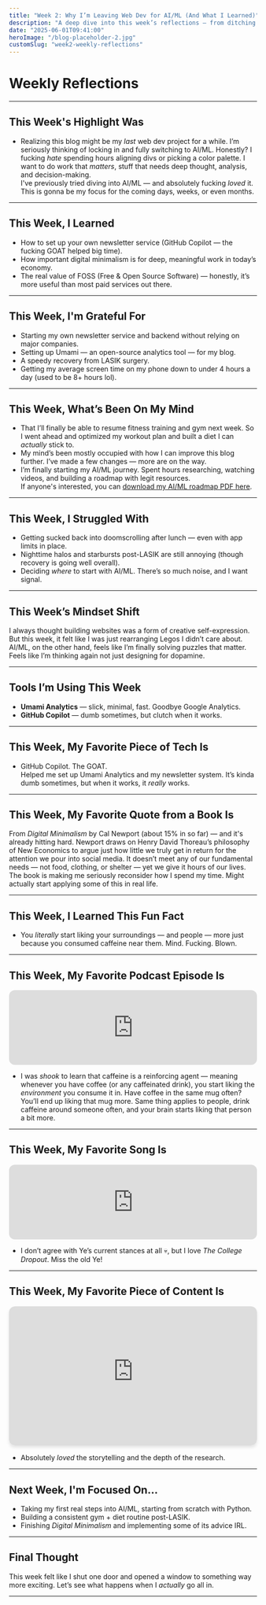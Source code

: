 ```yaml
---
title: "Week 2: Why I’m Leaving Web Dev for AI/ML (And What I Learned)"
description: "A deep dive into this week’s reflections — from ditching web dev for AI/ML, to caffeine psychology, digital minimalism, and setting up open-source analytics."
date: "2025-06-01T09:41:00"
heroImage: "/blog-placeholder-2.jpg"
customSlug: "week2-weekly-reflections"
---
```


# Weekly Reflections

---

## This Week's Highlight Was

- Realizing this blog might be my *last* web dev project for a while. I’m seriously thinking of locking in and fully switching to AI/ML. Honestly? I fucking *hate* spending hours aligning divs or picking a color palette. I want to do work that *matters*, stuff that needs deep thought, analysis, and decision-making.  
I've previously tried diving into AI/ML — and absolutely fucking *loved* it. This is gonna be my focus for the coming days, weeks, or even months.

---

## This Week, I Learned

- How to set up your own newsletter service (GitHub Copilot — the fucking GOAT helped big time).
- How important digital minimalism is for deep, meaningful work in today’s economy.
- The real value of FOSS (Free & Open Source Software) — honestly, it’s more useful than most paid services out there.

---

## This Week, I'm Grateful For

- Starting my own newsletter service and backend without relying on major companies.
- Setting up Umami — an open-source analytics tool — for my blog.
- A speedy recovery from LASIK surgery.
- Getting my average screen time on my phone down to under 4 hours a day (used to be 8+ hours lol).

---

## This Week, What’s Been On My Mind

- That I’ll finally be able to resume fitness training and gym next week. So I went ahead and optimized my workout plan and built a diet I can *actually* stick to.
- My mind’s been mostly occupied with how I can improve this blog further. I’ve made a few changes — more are on the way.
- I’m finally starting my AI/ML journey. Spent hours researching, watching videos, and building a roadmap with legit resources.  
  If anyone's interested, you can <a href="/blog/june-1-2025/pdfs/ai_ml_roadmap.pdf" download class="pdf-download">download my AI/ML roadmap PDF here</a>.

---

## This Week, I Struggled With

- Getting sucked back into doomscrolling after lunch — even with app limits in place.
- Nighttime halos and starbursts post-LASIK are still annoying (though recovery is going well overall).
- Deciding *where* to start with AI/ML. There’s so much noise, and I want signal.

---

## This Week’s Mindset Shift

I always thought building websites was a form of creative self-expression. But this week, it felt like I was just rearranging Legos I didn’t care about. AI/ML, on the other hand, feels like I’m finally solving puzzles that matter. Feels like I’m thinking again not just designing for dopamine.

---
## Tools I’m Using This Week

- **Umami Analytics** — slick, minimal, fast. Goodbye Google Analytics.
- **GitHub Copilot** — dumb sometimes, but clutch when it works.

---

## This Week, My Favorite Piece of Tech Is

- GitHub Copilot. The GOAT.  
  Helped me set up Umami Analytics and my newsletter system. It’s kinda dumb sometimes, but when it works, it *really* works.

---

## This Week, My Favorite Quote from a Book Is

From *Digital Minimalism* by Cal Newport (about 15% in so far) — and it's already hitting hard. Newport draws on Henry David Thoreau’s philosophy of New Economics to argue just how little we truly get in return for the attention we pour into social media. It doesn’t meet any of our fundamental needs — not food, clothing, or shelter — yet we give it hours of our lives. The book is making me seriously reconsider how I spend my time. Might actually start applying some of this in real life.

---

## This Week, I Learned This Fun Fact

- You *literally* start liking your surroundings — and people — more just because you consumed caffeine near them. Mind. Fucking. Blown.

---

## This Week, My Favorite Podcast Episode Is

<iframe style="border-radius:12px" src="https://open.spotify.com/embed/episode/5UXYDLF6e66k8K9X6VwZB5?utm_source=generator&t=0" width="100%" height="152" frameBorder="0" allowfullscreen="" allow="autoplay; clipboard-write; encrypted-media; fullscreen; picture-in-picture" loading="lazy"></iframe>

- I was *shook* to learn that caffeine is a reinforcing agent — meaning whenever you have coffee (or any caffeinated drink), you start liking the *environment* you consume it in. Have coffee in the same mug often? You’ll end up liking that mug more. Same thing applies to people, drink caffeine around someone often, and your brain starts liking that person a bit more.

---

## This Week, My Favorite Song Is

<iframe style="border-radius:12px" src="https://open.spotify.com/embed/track/5g1vtHqi9uV7xtYeCcFOBx?utm_source=generator" width="100%" height="152" frameBorder="0" allowfullscreen="" allow="autoplay; clipboard-write; encrypted-media; fullscreen; picture-in-picture" loading="lazy"></iframe>

- I don’t agree with Ye’s current stances at all 💀, but I love *The College Dropout*. Miss the old Ye!

---

## This Week, My Favorite Piece of Content Is

<div class="video-container">
  <iframe 
    src="https://www.youtube-nocookie.com/embed/MeCUmx0Q6aU?si=uSa1MAcpP2nGwHV9" 
    title="YouTube Video Player" 
    frameborder="0" 
    allow="accelerometer; autoplay; clipboard-write; encrypted-media; gyroscope; picture-in-picture; web-share" 
    referrerpolicy="strict-origin-when-cross-origin" 
    allowfullscreen>
  </iframe>
  <p class="video-caption">How Reddit Cracked a 40-Year Cold Case Police Called Impossible</p>
</div>

<style>
  .video-container {
    position: relative;
    padding-bottom: 56.25%; /* 16:9 aspect ratio */
    height: 0;
    overflow: hidden;
    max-width: 100%;
    margin-bottom: 1rem;
    border-radius: 12px;
    box-shadow: 0 4px 6px rgba(0, 0, 0, 0.1);
  }
  .video-container iframe {
    position: absolute;
    top: 0;
    left: 0;
    width: 100%;
    height: 100%;
    border-radius: 12px;
  }
  .video-caption {
    text-align: center;
    margin-top: 0.5rem;
    font-style: italic;
    color: #666;
  }
</style>

- Absolutely *loved* the storytelling and the depth of the research.

---

## Next Week, I'm Focused On…

- Taking my first real steps into AI/ML, starting from scratch with Python.
- Building a consistent gym + diet routine post-LASIK.
- Finishing *Digital Minimalism* and implementing some of its advice IRL.
---

## Final Thought

This week felt like I shut one door and opened a window to something way more exciting. Let’s see what happens when I *actually* go all in.

---
